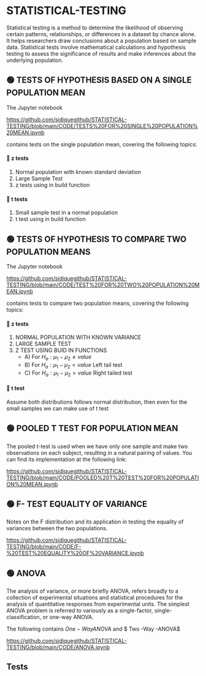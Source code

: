 # STATISTICAL-TESTING
Statistical testing is a method  to determine the likelihood of observing certain patterns, relationships, or differences in a dataset by chance alone. It helps researchers draw conclusions about a population based on sample data. Statistical tests involve mathematical calculations and hypothesis testing to assess the significance of results and make inferences about the underlying population.

## 🟢 TESTS OF HYPOTHESIS BASED ON A SINGLE POPULATION MEAN

The Jupyter notebook 

https://github.com/sidiquegithub/STATISTICAL-TESTING/blob/main/CODE/TESTS%20FOR%20SINGLE%20POPULATION%20MEAN.ipynb 

contains tests on the single population mean, covering the following topics:

#### 🔵 z tests
1.  Normal population with known standard deviation
2. Large Sample Test
3. z tests using in build function

#### 🔵 t tests
1. Small sample test in a normal population
2. t test using in build function

## 🟢 TESTS OF HYPOTHESIS TO COMPARE TWO POPULATION MEANS
The Jupyter notebook 

https://github.com/sidiquegithub/STATISTICAL-TESTING/blob/main/CODE/TEST%20FOR%20TWO%20POPULATION%20MEAN.ipynb 

contains tests to compare two  population means, covering the following topics:

#### 🔵 z tests
1. NORMAL POPULATION WITH KNOWN VARIANCE
2. LARGE SAMPLE TEST
3. Z TEST USING BUID IN FUNCTIONS
     - A) For $H_a:\mu_1-\mu_2 \neq value$
     - B) For $H_a: \mu_1-\mu_2 < value$ Left tail test
     - C) For $H_a: \mu_1-\mu_2 > value$ Right tailed test

####  🔵 t test  
Assume both distributions follows normal distribution, then even for the small samples we can make use of t test

## 🟢 POOLED T TEST FOR POPULATION MEAN

The pooled t-test is used when we have only one sample and make two observations on each subject, resulting in a natural pairing of values. You can find its implementation at the following link:

https://github.com/sidiquegithub/STATISTICAL-TESTING/blob/main/CODE/POOLED%20T%20TEST%20FOR%20POPULATION%20MEAN.ipynb

## 🟢 F- TEST EQUALITY OF VARIANCE

Notes on the F distribution and its application in testing the equality of variances between the two populations.

https://github.com/sidiquegithub/STATISTICAL-TESTING/blob/main/CODE/F-%20TEST%20EQUALITY%20OF%20VARIANCE.ipynb

## 🟢  ANOVA

The analysis of variance, or more briefly ANOVA, refers broadly to a collection of experimental situations and statistical procedures for the analysis of quantitative responses from experimental units.
The simplest ANOVA problem is referred to variously as a single-factor, single-classification, or one-way ANOVA. 

The following contains $One-Way ANOVA$ and $ Two -Way -ANOVA$

https://github.com/sidiquegithub/STATISTICAL-TESTING/blob/main/CODE/ANOVA.ipynb 

## Tests 


  
       

